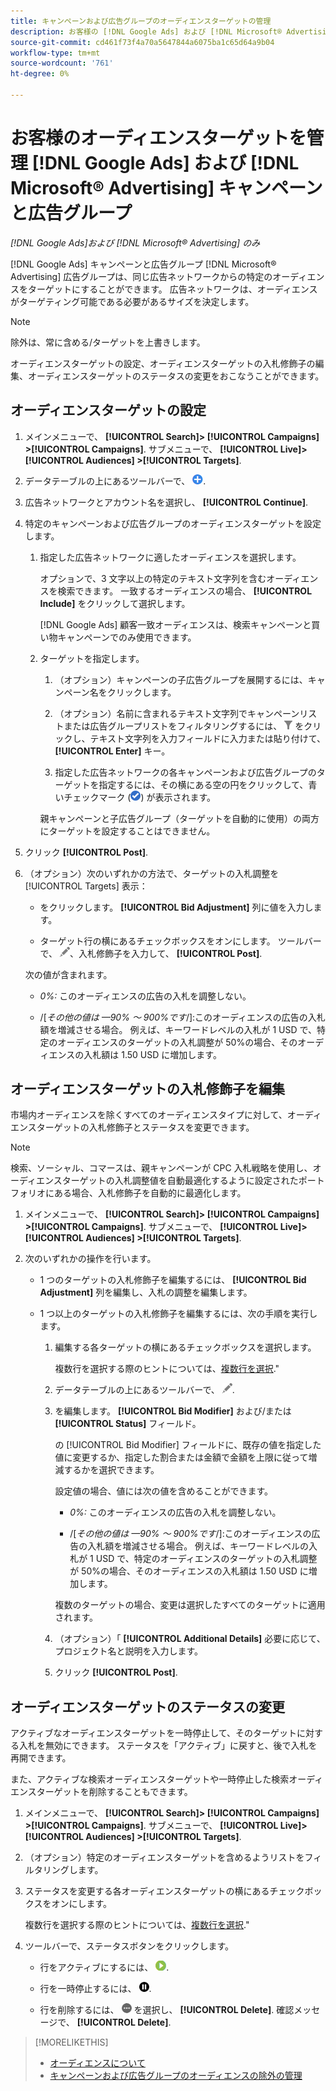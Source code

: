 ```yaml
---
title: キャンペーンおよび広告グループのオーディエンスターゲットの管理
description: お客様の [!DNL Google Ads] および [!DNL Microsoft® Advertising] キャンペーンと広告グループの両方に割り当てられます。
source-git-commit: cd461f73f4a70a5647844a6075ba1c65d64a9b04
workflow-type: tm+mt
source-wordcount: '761'
ht-degree: 0%

---
```


# お客様のオーディエンスターゲットを管理 [!DNL Google Ads] および [!DNL Microsoft® Advertising] キャンペーンと広告グループ

*[!DNL Google Ads]および [!DNL Microsoft® Advertising] のみ*

[!DNL Google Ads] キャンペーンと広告グループ [!DNL Microsoft® Advertising] 広告グループは、同じ広告ネットワークからの特定のオーディエンスをターゲットにすることができます。 広告ネットワークは、オーディエンスがターゲティング可能である必要があるサイズを決定します。

>[!NOTE]
>
>除外は、常に含める/ターゲットを上書きします。

オーディエンスターゲットの設定、オーディエンスターゲットの入札修飾子の編集、オーディエンスターゲットのステータスの変更をおこなうことができます。

## オーディエンスターゲットの設定

1. メインメニューで、 **[!UICONTROL Search]> [!UICONTROL Campaigns] >[!UICONTROL Campaigns]**. サブメニューで、 **[!UICONTROL Live]> [!UICONTROL Audiences] >[!UICONTROL Targets]**.

1. データテーブルの上にあるツールバーで、 ![作成](/help/search-social-commerce/assets/add.png "作成").

1. 広告ネットワークとアカウント名を選択し、 **[!UICONTROL Continue]**.

1. 特定のキャンペーンおよび広告グループのオーディエンスターゲットを設定します。

   1. 指定した広告ネットワークに適したオーディエンスを選択します。

      オプションで、3 文字以上の特定のテキスト文字列を含むオーディエンスを検索できます。 一致するオーディエンスの場合、 **[!UICONTROL Include]** をクリックして選択します。

      [!DNL Google Ads] 顧客一致オーディエンスは、検索キャンペーンと買い物キャンペーンでのみ使用できます。

   1. ターゲットを指定します。

      1. （オプション）キャンペーンの子広告グループを展開するには、キャンペーン名をクリックします。

      1. （オプション）名前に含まれるテキスト文字列でキャンペーンリストまたは広告グループリストをフィルタリングするには、 ![フィルター](/help/search-social-commerce/assets/filter.png "フィルター") をクリックし、テキスト文字列を入力フィールドに入力または貼り付けて、 **[!UICONTROL Enter]** キー。

      1. 指定した広告ネットワークの各キャンペーンおよび広告グループのターゲットを指定するには、その横にある空の円をクリックして、青いチェックマーク (![選択](/help/search-social-commerce/assets/include.png "選択")) が表示されます。

      親キャンペーンと子広告グループ（ターゲットを自動的に使用）の両方にターゲットを設定することはできません。


1. クリック **[!UICONTROL Post]**.

1. （オプション）次のいずれかの方法で、ターゲットの入札調整を [!UICONTROL Targets] 表示：

   * をクリックします。 **[!UICONTROL Bid Adjustment]** 列に値を入力します。

   * ターゲット行の横にあるチェックボックスをオンにします。 ツールバーで、 ![編集](/help/search-social-commerce/assets/edit.png "編集")、入札修飾子を入力して、 **[!UICONTROL Post]**.

   次の値が含まれます。

   * *0%:* このオーディエンスの広告の入札を調整しない。

   * /[*その他の値は —90% ～ 900%です*/]:このオーディエンスの広告の入札額を増減させる場合。 例えば、キーワードレベルの入札が 1 USD で、特定のオーディエンスのターゲットの入札調整が 50%の場合、そのオーディエンスの入札額は 1.50 USD に増加します。


## オーディエンスターゲットの入札修飾子を編集

市場内オーディエンスを除くすべてのオーディエンスタイプに対して、オーディエンスターゲットの入札修飾子とステータスを変更できます。

>[!NOTE]
>
>検索、ソーシャル、コマースは、親キャンペーンが CPC 入札戦略を使用し、オーディエンスターゲットの入札調整値を自動最適化するように設定されたポートフォリオにある場合、入札修飾子を自動的に最適化します。

1. メインメニューで、 **[!UICONTROL Search]> [!UICONTROL Campaigns] >[!UICONTROL Campaigns]**. サブメニューで、 **[!UICONTROL Live]> [!UICONTROL Audiences] >[!UICONTROL Targets]**.

1. 次のいずれかの操作を行います。

   * 1 つのターゲットの入札修飾子を編集するには、 **[!UICONTROL Bid Adjustment]** 列を編集し、入札の調整を編集します。

   * 1 つ以上のターゲットの入札修飾子を編集するには、次の手順を実行します。

      1. 編集する各ターゲットの横にあるチェックボックスを選択します。

         複数行を選択する際のヒントについては、[複数行を選択](/help/search-social-commerce/common-tasks/navigation-editing-selection/multiple-rows-select.md).&quot;

      1. データテーブルの上にあるツールバーで、 ![編集](/help/search-social-commerce/assets/edit.png "編集").

      1. を編集します。 **[!UICONTROL Bid Modifier]** および/または **[!UICONTROL Status]** フィールド。

         の [!UICONTROL Bid Modifier] フィールドに、既存の値を指定した値に変更するか、指定した割合または金額で金額を上限に従って増減するかを選択できます。

         設定値の場合、値には次の値を含めることができます。

         * *0%:* このオーディエンスの広告の入札を調整しない。

         * /[*その他の値は —90% ～ 900%です*/]:このオーディエンスの広告の入札額を増減させる場合。 例えば、キーワードレベルの入札が 1 USD で、特定のオーディエンスのターゲットの入札調整が 50%の場合、そのオーディエンスの入札額は 1.50 USD に増加します。

         複数のターゲットの場合、変更は選択したすべてのターゲットに適用されます。

      1. （オプション）「 **[!UICONTROL Additional Details]** 必要に応じて、プロジェクト名と説明を入力します。

      1. クリック **[!UICONTROL Post]**.


## オーディエンスターゲットのステータスの変更

アクティブなオーディエンスターゲットを一時停止して、そのターゲットに対する入札を無効にできます。 ステータスを「アクティブ」に戻すと、後で入札を再開できます。

また、アクティブな検索オーディエンスターゲットや一時停止した検索オーディエンスターゲットを削除することもできます。

1. メインメニューで、 **[!UICONTROL Search]> [!UICONTROL Campaigns] >[!UICONTROL Campaigns]**. サブメニューで、 **[!UICONTROL Live]> [!UICONTROL Audiences] >[!UICONTROL Targets]**.

1. （オプション）特定のオーディエンスターゲットを含めるようリストをフィルタリングします。

1. ステータスを変更する各オーディエンスターゲットの横にあるチェックボックスをオンにします。

   複数行を選択する際のヒントについては、[複数行を選択](/help/search-social-commerce/common-tasks/navigation-editing-selection/multiple-rows-select.md).&quot;

1. ツールバーで、ステータスボタンをクリックします。

   * 行をアクティブにするには、 ![有効化](/help/search-social-commerce/assets/activate.png "有効化").

   * 行を一時停止するには、 ![一時停止](/help/search-social-commerce/assets/pause.png "一時停止").

   * 行を削除するには、 ![その他のアクション](/help/search-social-commerce/assets/more.png "その他のアクション") を選択し、 **[!UICONTROL Delete]**. 確認メッセージで、 **[!UICONTROL Delete]**.

>[!MORELIKETHIS]
>
>* [オーディエンスについて](audience-about.md)
>* [キャンペーンおよび広告グループのオーディエンスの除外の管理](/help/search-social-commerce/campaign-management/campaigns/audience-exclusions-manage.md)

